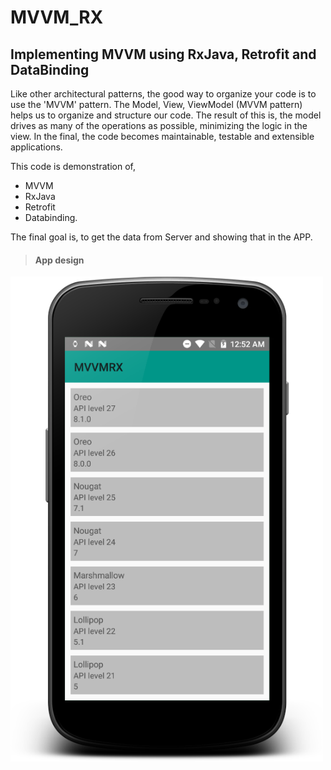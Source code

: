 # MVVM_RX
## Implementing MVVM using RxJava, Retrofit and DataBinding ##

Like other architectural patterns, the good way to organize your code is to use the 'MVVM' pattern. The Model, View, ViewModel (MVVM pattern) helps us to organize and structure our code. The result of this is, the model drives as many of the operations as possible, minimizing the logic in the view. In the final, the code becomes maintainable, testable and extensible applications.

This code is demonstration of,
* MVVM
* RxJava
* Retrofit
* Databinding.

The final goal is, to get the data from Server and showing that in the APP.

>#### App design ####
![picture alt](https://github.com/Hitesh880443/MVVM_RX/blob/master/app/src/main/java/com/hitesh/mvvmrx/screens/home.png "App design screens")

